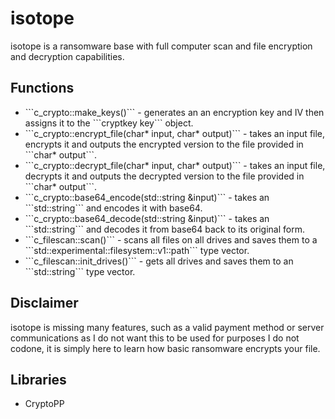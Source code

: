 # isotope
isotope is a ransomware base with full computer scan and file encryption and decryption capabilities.

## Functions
<ul>
  <li> ```c_crypto::make_keys()``` - generates an an encryption key and IV then assigns it to the ```cryptkey key``` object.
  <li> ```c_crypto::encrypt_file(char* input, char* output)``` - takes an input file, encrypts it and outputs the encrypted version to the file provided in ```char* output```.</li>
  <li> ```c_crypto::decrypt_file(char* input, char* output)``` - takes an input file, decrypts it and outputs the decrypted version to the file provided in ```char* output```.</li>
  <li> ```c_crypto::base64_encode(std::string &input)``` - takes an ```std::string``` and encodes it with base64.</li>
  <li> ```c_crypto::base64_decode(std::string &input)``` - takes an ```std::string``` and decodes it from base64 back to its original form.</li>
  <li> ```c_filescan::scan()``` - scans all files on all drives and saves them to a ```std::experimental::filesystem::v1::path``` type vector.</li>
  <li> ```c_filescan::init_drives()``` - gets all drives and saves them to an ```std::string``` type vector.</li>
</ul>

## Disclaimer
isotope is missing many features, such as a valid payment method or server communications as I do not want this to be used for purposes I do not codone, it is simply here to learn how basic ransomware encrypts your file.

## Libraries
<ul>
  <li>CryptoPP</li>
</ul>
